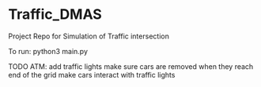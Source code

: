 # Traffic_DMAS
Project Repo for Simulation of Traffic intersection

To run: python3 main.py

TODO ATM:
add traffic lights
make sure cars are removed when they reach end of the grid
make cars interact with traffic lights
